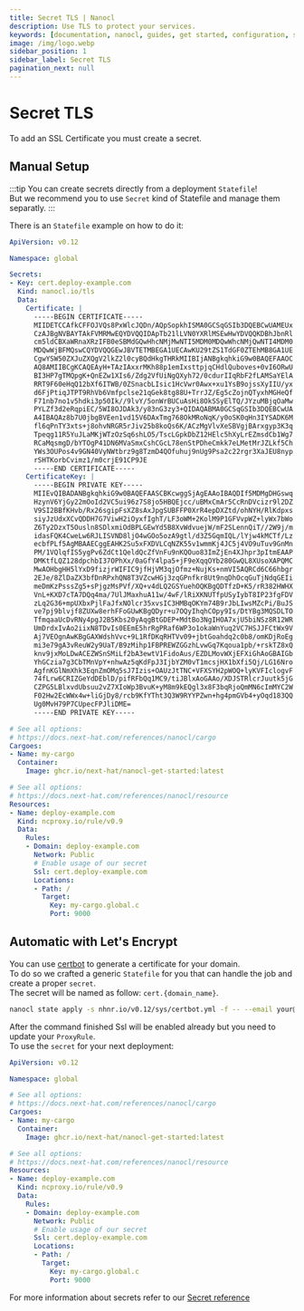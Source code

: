 ```yaml
---
title: Secret TLS | Nanocl
description: Use TLS to protect your services.
keywords: [documentation, nanocl, guides, get started, configuration, state, file, config, yaml, yml, statefile, ssl, tls, certificate]
image: /img/logo.webp
sidebar_position: 1
sidebar_label: Secret TLS
pagination_next: null
---
```


# Secret TLS

To add an SSL Certificate you must create a secret.<br/>

## Manual Setup

:::tip
You can create secrets directly from a deployment `Statefile`!<br/>
But we recommend you to use `Secret` kind of Statefile and manage them separatly.
:::

There is an `Statefile` example on how to do it:

```yaml
ApiVersion: v0.12

Namespace: global

Secrets:
- Key: cert.deploy-example.com
  Kind: nanocl.io/tls
  Data:
    Certificate: |
      -----BEGIN CERTIFICATE-----
      MIIDETCCAfkCFFOJVQs8PxWlcJQDn/AQpSopkhISMA0GCSqGSIb3DQEBCwUAMEUx
      CzAJBgNVBAYTAkFVMRMwEQYDVQQIDApTb21lLVN0YXRlMSEwHwYDVQQKDBhJbnRl
      cm5ldCBXaWRnaXRzIFB0eSBMdGQwHhcNMjMwNTI5MDM0MDQwWhcNMjQwNTI4MDM0
      MDQwWjBFMQswCQYDVQQGEwJBVTETMBEGA1UECAwKU29tZS1TdGF0ZTEhMB8GA1UE
      CgwYSW50ZXJuZXQgV2lkZ2l0cyBQdHkgTHRkMIIBIjANBgkqhkiG9w0BAQEFAAOC
      AQ8AMIIBCgKCAQEAyH+TAzIAxxrMKh88p1emIxsttpjqCHdlQuboves+0vI6ORwU
      BI3HP7gTMQpgK+QnEZw1XIs6/Zdg2VfUiNgQXyh72/0cdurIIqRbF2fLAMSaYElA
      RRT9F60eHqQ12bXf6ITWB/0ZSnacbLIsic1HcVwr0Awx+xu1YsB9ojssXyIIU/yx
      d6FjPtiqJTPT9RhVb6Vmfpclse21qGek8tg88U+TrrJZ/Eg5cZojnQTyxhMGHeQf
      F71nb7no1v5hdki3p50Ik//9lvY/5onWrBUCuAsHi8OkSSyElTQ/JYzuMBjqOaMw
      PYLZf3d2eRqpiEC/5WI8OJDAk3/y83nG3zy3+QIDAQABMA0GCSqGSIb3DQEBCwUA
      A4IBAQAz8b7U0jbgBVEen1vd15V6DAxTmg768OkMRoNqK/y0oSK0qHn3IYSADK6M
      fl6qPnTY3xts+j8ohvNRGR5rJiv25b8koQs6K/ACzMgVlvXeSBVgjBArxgyp3K3q
      Tpeqg11R5YuJLaMKjWTzOzSq6shLO5/TscLGpkDbZ12HElc5hXyLrEZmsdCb1Wg7
      RCaMqsmgD/bYTOgP41DN6MVaSmxCshCGcL78enStPDheCmkk7eLMetMrJZLkf5Ch
      YWs3OUPos4v9GN40VyNWtbrz9g8TzmD4QOfuhuj9nUg9Psa2c22rgr3XaJEU8nyp
      rSHTKorbCvimz1/m0crjE91CP9JE
      -----END CERTIFICATE-----
    CertificateKey: |
      -----BEGIN PRIVATE KEY-----
      MIIEvQIBADANBgkqhkiG9w0BAQEFAASCBKcwggSjAgEAAoIBAQDIf5MDMgDHGswq
      HzynV6YjGy22mOoId2VC5ui96z7S8jo5HBQEjcc/uBMxCmAr5CcRnDVcizr9l2DZ
      V9SI2BBfKHvb/Rx26sgipFsXZ8sAxJpgSUBFFP0XrR4epDXZtd/ohNYH/RlKdpxs
      siyJzUdxXCvQDDH7G7ViwH2iOyxfIghT/LF3oWM+2KolM9P1GFVvpWZ+lyWx7bWo
      Z6Ty2DzxT5Ousln8SDlxmiOdBPLGEwYd5B8XvWdvuejW/mF2SLennQiT//2W9j/m
      idasFQK4CweLw6RJLISVND8ljO4wGOo5ozA9gtl/d3Z5GqmIQL/lYjw4kMCTf/Lz
      ecbfPLf5AgMBAAECggEAHK2Su5xFXDVLCqNZK55v1wmmKj4JC5j4VO9uTuv9GnMn
      PM/1VQlqfIS5ygPv6ZdCt1QeldQcZfVnFu9nKQOuo83ImZjEn4XJhpr3pItmEAAP
      DMKtfLQZ128dpchbI37OPhXx/0aGfY4lpa5+jF9eXqqOYb280GwQL8XUsoXAPQMC
      MwAOHbgHH5lYxD9fizjrWIFIC9jfHjVM3qjOfmz+NujKs+nmVI5AQRCd6C66hbgr
      2EJe/8ZlDaZX3bfDnRPxhQN8T3VZcwHGj3zqGPnfkr8Ut9nqDhOcqGuTjNdqGEIi
      meDmKzPsssZg5+sPjgzMsPVf/XQ+v4dLQ2GSYuehOQKBgQDTfzD+K5/rR382HWHX
      VnL+KXD7cTA7DQq4ma/7UlJMaxhuA11w/4wF/lRiXKNUTfpUSyIybT8IP23fgFDV
      zLq2G36+mpUXbxPjlFaJfxNOlcr35xvsIC3HMBqOKYm74B9rJbLIwsMZcPi/BuJS
      ve7pj9blvjf8ZUXw8erhFFoGUwKBgQDyr+u7OQyIhqhCOpy9Is/DtYBg3MQSDLTO
      TfmqaaUcDvRNy4pgJ2B5Kbs20yAqgBtGDEP+MdtBo3NgIHOA7xjU5biNSz8R12WR
      UmDrdxIvAo2iixN8TDvIs0EEmE5hrRgPRaf6WP3o1okaWnYuq2VC7HSJJFCtWx9V
      Aj7VEOgnAwKBgGAXWdshVvc+9L1RfDKqRHTVv09+jbtGoahdq2c0b8/omKDjRoEg
      mi3e79gA3vReuW2y9UaT/B9zMihp1FBPREWZGGzhLvwGq7Kqoua1pb/+rskTZ8xQ
      knv9jxMoLDwACEZWSnSMiLf2bA3ewtV1FidoAus/EZDLMovWXjEFXiGhAoGBAIGb
      YhGCzia7g3CbTMnVpY+nhwAz5qKdFpJ3IjbYZM0vT1mcsjHX1bXfi5Qj/LG16Nro
      AgfnKGlNmXhk3EqnZmOMq5sJ7Izis+OAUzJtTNC+VFXSYH2pWOQ+lyKVFIclogvF
      74fLrw6CRIZGeYdDEblD/pifRFbQq1MC9/tiJBlxAoGAAo/XDJSTRlcrJuutk5jG
      CZPG5LBlxvdUbsuu2vZ7XIoWp3BvuK+yM8m9kEQgl3x8F3bqRjoQmMN6cImMYC2W
      F02Hw2EcWWx4w+liGjDy8/rcb9KfYTht3Q3W9RYYPZwn+hg4pmGVb4+yOqd183QQ
      Ug0MvH79P7CUpecFPJliDME=
      -----END PRIVATE KEY-----

# See all options:
# https://docs.next-hat.com/references/nanocl/cargo
Cargoes:
- Name: my-cargo
  Container:
    Image: ghcr.io/next-hat/nanocl-get-started:latest

# See all options:
# https://docs.next-hat.com/references/nanocl/resource
Resources:
- Name: deploy-example.com
  Kind: ncproxy.io/rule/v0.9
  Data:
    Rules:
    - Domain: deploy-example.com
      Network: Public
      # Enable usage of our secret
      Ssl: cert.deploy-example.com
      Locations:
      - Path: /
        Target:
          Key: my-cargo.global.c
          Port: 9000
```

## Automatic with Let's Encrypt

You can use [certbot](https://certbot.eff.org/) to generate a certificate for your domain.<br/>
To do so we crafted a generic `Statefile` for you that can handle the job and create a proper `secret`.<br/>
The secret will be named as follow: `cert.{domain_name}`.<br/>

```sh
nanocl state apply -s nhnr.io/v0.12/sys/certbot.yml -f -- --email your@email.com --domain deploy-example.com
```

After the command finished Ssl will be enabled already but you need to update your `ProxyRule`.<br/>
To use the `secret` for your next deployment:

```yaml
ApiVersion: v0.12

Namespace: global

# See all options:
# https://docs.next-hat.com/references/nanocl/cargo
Cargoes:
- Name: my-cargo
  Container:
    Image: ghcr.io/next-hat/nanocl-get-started:latest

# See all options:
# https://docs.next-hat.com/references/nanocl/resource
Resources:
- Name: deploy-example.com
  Kind: ncproxy.io/rule/v0.9
  Data:
    Rules:
    - Domain: deploy-example.com
      Network: Public
      # Enable usage of our secret
      Ssl: cert.deploy-example.com
      Locations:
      - Path: /
        Target:
          Key: my-cargo.global.c
          Port: 9000
```

For more information about secrets refer to our [Secret reference](/references/nanocl/secret)
